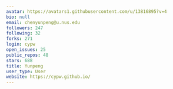 ```yaml
---
avatar: https://avatars1.githubusercontent.com/u/13816895?v=4
bio: null
email: chenyunpeng@u.nus.edu
followers: 247
following: 32
forks: 271
login: cypw
open_issues: 25
public_repos: 48
stars: 688
title: Yunpeng
user_type: User
website: https://cypw.github.io/
---
```

